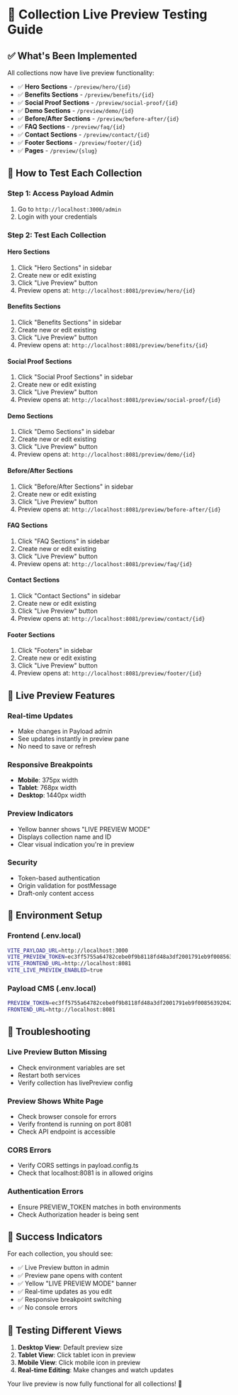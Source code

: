 # 🎯 Collection Live Preview Testing Guide

## ✅ What's Been Implemented

All collections now have live preview functionality:

- ✅ **Hero Sections** - `/preview/hero/{id}`
- ✅ **Benefits Sections** - `/preview/benefits/{id}`
- ✅ **Social Proof Sections** - `/preview/social-proof/{id}`
- ✅ **Demo Sections** - `/preview/demo/{id}`
- ✅ **Before/After Sections** - `/preview/before-after/{id}`
- ✅ **FAQ Sections** - `/preview/faq/{id}`
- ✅ **Contact Sections** - `/preview/contact/{id}`
- ✅ **Footer Sections** - `/preview/footer/{id}`
- ✅ **Pages** - `/preview/{slug}`

## 🚀 How to Test Each Collection

### **Step 1: Access Payload Admin**
1. Go to `http://localhost:3000/admin`
2. Login with your credentials

### **Step 2: Test Each Collection**

#### **Hero Sections**
1. Click "Hero Sections" in sidebar
2. Create new or edit existing
3. Click "Live Preview" button
4. Preview opens at: `http://localhost:8081/preview/hero/{id}`

#### **Benefits Sections**
1. Click "Benefits Sections" in sidebar
2. Create new or edit existing
3. Click "Live Preview" button
4. Preview opens at: `http://localhost:8081/preview/benefits/{id}`

#### **Social Proof Sections**
1. Click "Social Proof Sections" in sidebar
2. Create new or edit existing
3. Click "Live Preview" button
4. Preview opens at: `http://localhost:8081/preview/social-proof/{id}`

#### **Demo Sections**
1. Click "Demo Sections" in sidebar
2. Create new or edit existing
3. Click "Live Preview" button
4. Preview opens at: `http://localhost:8081/preview/demo/{id}`

#### **Before/After Sections**
1. Click "Before/After Sections" in sidebar
2. Create new or edit existing
3. Click "Live Preview" button
4. Preview opens at: `http://localhost:8081/preview/before-after/{id}`

#### **FAQ Sections**
1. Click "FAQ Sections" in sidebar
2. Create new or edit existing
3. Click "Live Preview" button
4. Preview opens at: `http://localhost:8081/preview/faq/{id}`

#### **Contact Sections**
1. Click "Contact Sections" in sidebar
2. Create new or edit existing
3. Click "Live Preview" button
4. Preview opens at: `http://localhost:8081/preview/contact/{id}`

#### **Footer Sections**
1. Click "Footers" in sidebar
2. Create new or edit existing
3. Click "Live Preview" button
4. Preview opens at: `http://localhost:8081/preview/footer/{id}`

## 🎯 Live Preview Features

### **Real-time Updates**
- Make changes in Payload admin
- See updates instantly in preview pane
- No need to save or refresh

### **Responsive Breakpoints**
- **Mobile**: 375px width
- **Tablet**: 768px width
- **Desktop**: 1440px width

### **Preview Indicators**
- Yellow banner shows "LIVE PREVIEW MODE"
- Displays collection name and ID
- Clear visual indication you're in preview

### **Security**
- Token-based authentication
- Origin validation for postMessage
- Draft-only content access

## 🔧 Environment Setup

### **Frontend (.env.local)**
```bash
VITE_PAYLOAD_URL=http://localhost:3000
VITE_PREVIEW_TOKEN=ec3ff5755a64782cebe0f9b8118fd48a3df2001791eb9f00856392042545d512
VITE_FRONTEND_URL=http://localhost:8081
VITE_LIVE_PREVIEW_ENABLED=true
```

### **Payload CMS (.env.local)**
```bash
PREVIEW_TOKEN=ec3ff5755a64782cebe0f9b8118fd48a3df2001791eb9f00856392042545d512
FRONTEND_URL=http://localhost:8081
```

## 🐛 Troubleshooting

### **Live Preview Button Missing**
- Check environment variables are set
- Restart both services
- Verify collection has livePreview config

### **Preview Shows White Page**
- Check browser console for errors
- Verify frontend is running on port 8081
- Check API endpoint is accessible

### **CORS Errors**
- Verify CORS settings in payload.config.ts
- Check that localhost:8081 is in allowed origins

### **Authentication Errors**
- Ensure PREVIEW_TOKEN matches in both environments
- Check Authorization header is being sent

## 🎉 Success Indicators

For each collection, you should see:
- ✅ Live Preview button in admin
- ✅ Preview pane opens with content
- ✅ Yellow "LIVE PREVIEW MODE" banner
- ✅ Real-time updates as you edit
- ✅ Responsive breakpoint switching
- ✅ No console errors

## 📱 Testing Different Views

1. **Desktop View**: Default preview size
2. **Tablet View**: Click tablet icon in preview
3. **Mobile View**: Click mobile icon in preview
4. **Real-time Editing**: Make changes and watch updates

Your live preview is now fully functional for all collections! 🚀 